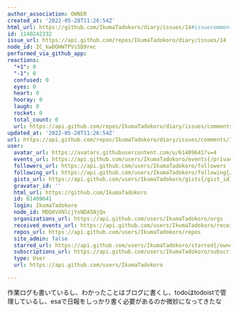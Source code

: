 ```yaml
---
author_association: OWNER
created_at: '2022-05-28T11:26:54Z'
html_url: https://github.com/IkumaTadokoro/diary/issues/14#issuecomment-1140242332
id: 1140242332
issue_url: https://api.github.com/repos/IkumaTadokoro/diary/issues/14
node_id: IC_kwDOHWTPVs5D9rec
performed_via_github_app: 
reactions:
  "+1": 0
  "-1": 0
  confused: 0
  eyes: 0
  heart: 0
  hooray: 0
  laugh: 0
  rocket: 0
  total_count: 0
  url: https://api.github.com/repos/IkumaTadokoro/diary/issues/comments/1140242332/reactions
updated_at: '2022-05-28T11:26:54Z'
url: https://api.github.com/repos/IkumaTadokoro/diary/issues/comments/1140242332
user:
  avatar_url: https://avatars.githubusercontent.com/u/61409641?v=4
  events_url: https://api.github.com/users/IkumaTadokoro/events{/privacy}
  followers_url: https://api.github.com/users/IkumaTadokoro/followers
  following_url: https://api.github.com/users/IkumaTadokoro/following{/other_user}
  gists_url: https://api.github.com/users/IkumaTadokoro/gists{/gist_id}
  gravatar_id: ''
  html_url: https://github.com/IkumaTadokoro
  id: 61409641
  login: IkumaTadokoro
  node_id: MDQ6VXNlcjYxNDA5NjQx
  organizations_url: https://api.github.com/users/IkumaTadokoro/orgs
  received_events_url: https://api.github.com/users/IkumaTadokoro/received_events
  repos_url: https://api.github.com/users/IkumaTadokoro/repos
  site_admin: false
  starred_url: https://api.github.com/users/IkumaTadokoro/starred{/owner}{/repo}
  subscriptions_url: https://api.github.com/users/IkumaTadokoro/subscriptions
  type: User
  url: https://api.github.com/users/IkumaTadokoro

---
```

作業ログも書いているし、わかったことはブログに書くし、todoはtodoistで管理しているし、esaで日報をしっかり書く必要があるのか微妙になってきたな
